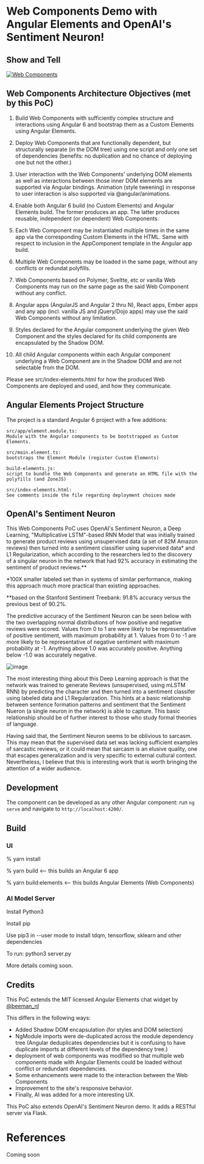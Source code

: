 # Web Components Demo with Angular Elements and OpenAI's Sentiment Neuron! 

## Show and Tell

[![Web Components](https://img.youtube.com/vi/ZssAz23SVvo/0.jpg)](https://www.youtube.com/watch?v=ZssAz23SVvo)

## Web Components Architecture Objectives (met by this PoC) 

1. Build Web Components with sufficiently complex structure and interactions using Angular 6 and bootstrap them as a Custom Elements using Angular Elements.

2. Deploy Web Components that are functionally dependent, but structurally separate (in the DOM tree) using one script and only one set of dependencies (benefits: no duplication and no chance of deploying one but not the other.)

3. User interaction with the Web Components' underlying DOM elements as well as interactions between those inner DOM elements are supported via Angular bindings. Animation (style tweening) in response to user interaction is also supported via @angular/animations.

4. Enable both Angular 6 build (no Custom Elements) and Angular Elements build. The former produces an app. The latter produces reusable, independent (or dependent) Web Components.

5. Each Web Component may be instantiated multiple times in the same app via the corresponding Custom Elements in the HTML. Same with respect to inclusion in the AppComponent template in the Angular app build.

6. Multiple Web Components may be loaded in the same page, without any conflicts or redundat polyfills.  

7. Web Components based on Polymer, Sveltte, etc or vanilla Web Components may run on the same page as the said Web Component without any conflict.

8. Angular apps (AngularJS and Angular 2 thru N), React apps, Ember apps and any app (incl. vanilla JS and jQuery/Dojo apps) may use the said Web Components without any limitation.

9. Styles declared for the Angular component underlying the given Web Component and the styles declared for its child components are encapsulated by the Shadow DOM. 

10. All child Angular components within each Angular component underlying a Web Component are in the Shadow DOM and are not selectable from the DOM. 

Please see src/index-elements.html for how the produced Web Components are deployed and used, and how they communicate.

## Angular Elements Project Structure

The project is a standard Angular 6 project with a few additions:

```
src/app/element.module.ts:  
Module with the Angular components to be bootstrapped as Custom Elements.

src/main.element.ts:         
bootstraps the Element Module (register Custom Elements)

build-elements.js:           
script to bundle the Web Components and generate an HTML file with the polyfills (and ZoneJS)

src/index-elements.html:    
See comments inside the file regarding deployment choices made
```

## OpenAI's Sentiment Neuron 

This Web Components PoC uses OpenAI's Sentiment Neuron, a Deep Learning, "Multiplicative LSTM"-based RNN Model that was initially trained to generate product reviews using unsupervised data (a set of 82M Amazon reviews) then turned into a sentiment classifier using supervised data* and L1 Regularization, which according to the researchers led to the discovery of a singular neuron in the network that had 92% accuracy in estimating the sentiment of product reviews.**

*100X smaller labeled set than in systems of similar performance, making this approach much more practical than existing approaches.

**based on the Stanford Sentiment Treebank: 91.8% accuracy versus the previous best of 90.2%.

The predictive accuracy of the Sentiment Neuron can be seen below with the two overlapping normal distributions of how positive and negative reviews were scored. Values from 0 to 1 are were likely to be representative of positive sentiment, with maximum probability at 1. Values from 0 to -1 are more likely to be representative of negative sentiment with maximum probability at -1. Anything above 1.0 was accurately positive. Anything below -1.0 was accurately negative.    

![image](https://image.ibb.co/gPdMMJ/sst_binary_sentiment_unit_vis.png)

The most interesting thing about this Deep Learning approach is that the network was trained to generate Reviews (unsupervised, using mLSTM RNN) by predicting the character and then turned into a sentiment classifer using labeled data and L1 Regularization. This hints at a basic relationship between sentence formation patterns and sentiment that the Sentiment Nueron (a single neuron in the network) is able to capture. This basic relationship should be of further interest to those who study formal theories of language. 

Having said that, the Sentiment Neuron seems to be oblivious to sarcasm. This may mean that the supervised data set was lacking sufficient examples of sarcastic reviews, or it could mean that sarcasm is an elusive quality, one that escapes generalization and is very specific to external cultural context. Nevertheless, I believe that this is interesting work that is worth bringing the attention of a wider audience.

## Development

The component can be developed as any other Angular component: run `ng serve` and navigate to `http://localhost:4200/`.

## Build

### UI

% yarn install

% yarn build <-- this builds an Angular 6 app

% yarn build:elements <-- this builds Angular Elements (Web Components)

### AI Model Server

Install Python3

Install pip 

Use pip3 in --user mode to install tdqm, tensorflow, sklearn and other dependencies

To run: python3 server.py

More details coming soon.

## Credits

This PoC extends the MIT licensed Angular Elements chat widget by [@beeman_nl](https://twitter.com/beeman_nl)

This differs in the following ways:

- Added Shadow DOM encapsulation (for styles and DOM selection)
- NgModule imports were de-duplicated across the module dependency tree (Angular deduplicates dependencies but it is confusing to have duplicate imports at different levels of the dependency tree.) 
- deployment of web components was modified so that multiple web components made with Angular Elements could be loaded without conflict or redundant dependencies. 
- Some enhancements were made to the interaction between the Web Components 
- Improvement to the site's responsive behavior. 
- Finally, AI was added for a more interesting UX. 

This PoC also extends OpenAI's Sentiment Neuron demo. It adds a RESTful server via Flask. 

# References 

Coming soon




